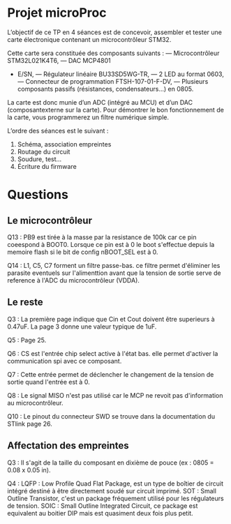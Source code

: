 # Projet microProc
 L’objectif de ce TP en 4 séances est de concevoir, assembler et tester une carte électronique contenant un microcontrôleur STM32. 
 
 Cette carte sera constituée des composants suivants :
 — Microcontrôleur STM32L021K4T6,
 — DAC MCP4801
 - E/SN,
 — Régulateur linéaire BU33SD5WG-TR,
 — 2 LED au format 0603,
 — Connecteur de programmation FTSH-107-01-F-DV,
 — Plusieurs composants passifs (résistances, condensateurs...) en 0805.
 
 La carte est donc munie d’un ADC (intégré au MCU) et d’un DAC (composantexterne sur la carte). Pour démontrer le bon fonctionnement de la carte, vous programmerez un filtre numérique simple.
 
 L’ordre des séances est le suivant :
 1. Schéma, association empreintes
 2. Routage du circuit
 3. Soudure, test...
 4. Écriture du firmware

# Questions 
## Le microcontrôleur
Q13 : PB9 est tirée à la masse par la resistance de 100k car ce pin coeespond à BOOT0.
      Lorsque ce pin est à 0 le boot s'effectue depuis la memoire flash si le bit de config nBOOT_SEL est à 0.

Q14 : L1, C5, C7 forment un filtre passe-bas. ce filtre permet d'éliminer les parasite eventuels sur l'alimenttion avant que la tension de sortie serve de reference à l'ADC du microcontrôleur (VDDA).

## Le reste 
Q3 : La première page indique que Cin et Cout doivent être superieurs à 0.47uF. La page 3 donne une valeur typique de 1uF.

Q5 : Page 25.

Q6 : CS est l'entrée chip select active à l'état bas. elle permet d'activer la communication spi avec ce composant.

Q7 : Cette entrée permet de déclencher le changement de la tension de sortie quand l'entrée est à 0.

Q8 : Le signal MISO n'est pas utilisé car le MCP ne revoit pas d'information au microcontrôleur.

Q10 : Le pinout du connecteur SWD se trouve dans la documentation du STlink page 26.

## Affectation des empreintes

Q3 : Il s'agit de la taille du composant en dixième de pouce (ex : 0805 = 0.08 x 0.05 in).

Q4 : 	LQFP : Low Profile Quad Flat Package, est un type de boîtier de circuit intégré destiné à être directement soudé sur circuit imprimé.
	SOT : Small Outline Transistor, c'est un package fréquement utilisé pour les régulateurs de tension.
	SOIC : Small Outline Integrated Circuit, ce package est equivalent au boitier DIP mais est quasiment deux fois plus petit.




